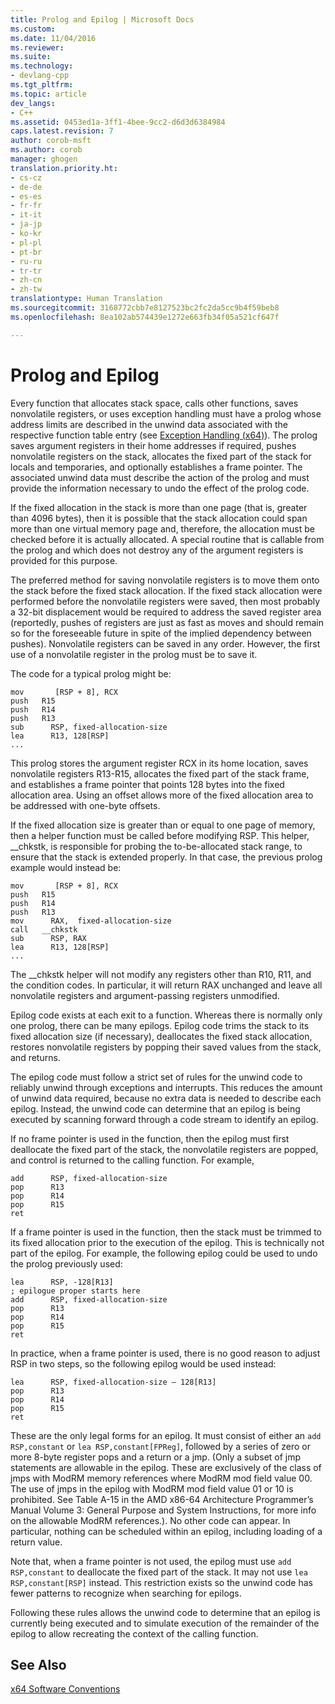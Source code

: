```yaml
---
title: Prolog and Epilog | Microsoft Docs
ms.custom: 
ms.date: 11/04/2016
ms.reviewer: 
ms.suite: 
ms.technology:
- devlang-cpp
ms.tgt_pltfrm: 
ms.topic: article
dev_langs:
- C++
ms.assetid: 0453ed1a-3ff1-4bee-9cc2-d6d3d6384984
caps.latest.revision: 7
author: corob-msft
ms.author: corob
manager: ghogen
translation.priority.ht:
- cs-cz
- de-de
- es-es
- fr-fr
- it-it
- ja-jp
- ko-kr
- pl-pl
- pt-br
- ru-ru
- tr-tr
- zh-cn
- zh-tw
translationtype: Human Translation
ms.sourcegitcommit: 3168772cbb7e8127523bc2fc2da5cc9b4f59beb8
ms.openlocfilehash: 8ea102ab574439e1272e663fb34f05a521cf647f

---
```

# Prolog and Epilog
Every function that allocates stack space, calls other functions, saves nonvolatile registers, or uses exception handling must have a prolog whose address limits are described in the unwind data associated with the respective function table entry (see [Exception Handling (x64)](../build/exception-handling-x64.md)). The prolog saves argument registers in their home addresses if required, pushes nonvolatile registers on the stack, allocates the fixed part of the stack for locals and temporaries, and optionally establishes a frame pointer. The associated unwind data must describe the action of the prolog and must provide the information necessary to undo the effect of the prolog code.  
  
 If the fixed allocation in the stack is more than one page (that is, greater than 4096 bytes), then it is possible that the stack allocation could span more than one virtual memory page and, therefore, the allocation must be checked before it is actually allocated. A special routine that is callable from the prolog and which does not destroy any of the argument registers is provided for this purpose.  
  
 The preferred method for saving nonvolatile registers is to move them onto the stack before the fixed stack allocation. If the fixed stack allocation were performed before the nonvolatile registers were saved, then most probably a 32-bit displacement would be required to address the saved register area (reportedly, pushes of registers are just as fast as moves and should remain so for the foreseeable future in spite of the implied dependency between pushes). Nonvolatile registers can be saved in any order. However, the first use of a nonvolatile register in the prolog must be to save it.  
  
 The code for a typical prolog might be:  
  
```  
mov       [RSP + 8], RCX  
push   R15  
push   R14  
push   R13  
sub      RSP, fixed-allocation-size  
lea      R13, 128[RSP]  
...  
```  
  
 This prolog stores the argument register RCX in its home location, saves nonvolatile registers R13-R15, allocates the fixed part of the stack frame, and establishes a frame pointer that points 128 bytes into the fixed allocation area. Using an offset allows more of the fixed allocation area to be addressed with one-byte offsets.  
  
 If the fixed allocation size is greater than or equal to one page of memory, then a helper function must be called before modifying RSP. This helper, __chkstk, is responsible for probing the to-be-allocated stack range, to ensure that the stack is extended properly. In that case, the previous prolog example would instead be:  
  
```  
mov       [RSP + 8], RCX  
push   R15  
push   R14  
push   R13  
mov      RAX,  fixed-allocation-size  
call   __chkstk  
sub      RSP, RAX  
lea      R13, 128[RSP]  
...  
```  
  
 The __chkstk helper will not modify any registers other than R10, R11, and the condition codes. In particular, it will return RAX unchanged and leave all nonvolatile registers and argument-passing registers unmodified.  
  
 Epilog code exists at each exit to a function. Whereas there is normally only one prolog, there can be many epilogs. Epilog code trims the stack to its fixed allocation size (if necessary), deallocates the fixed stack allocation, restores nonvolatile registers by popping their saved values from the stack, and returns.  
  
 The epilog code must follow a strict set of rules for the unwind code to reliably unwind through exceptions and interrupts. This reduces the amount of unwind data required, because no extra data is needed to describe each epilog. Instead, the unwind code can determine that an epilog is being executed by scanning forward through a code stream to identify an epilog.  
  
 If no frame pointer is used in the function, then the epilog must first deallocate the fixed part of the stack, the nonvolatile registers are popped, and control is returned to the calling function. For example,  
  
```  
add      RSP, fixed-allocation-size  
pop      R13  
pop      R14  
pop      R15  
ret  
```  
  
 If a frame pointer is used in the function, then the stack must be trimmed to its fixed allocation prior to the execution of the epilog. This is technically not part of the epilog. For example, the following epilog could be used to undo the prolog previously used:  
  
```  
lea      RSP, -128[R13]  
; epilogue proper starts here  
add      RSP, fixed-allocation-size  
pop      R13  
pop      R14  
pop      R15  
ret  
```  
  
 In practice, when a frame pointer is used, there is no good reason to adjust RSP in two steps, so the following epilog would be used instead:  
  
```  
lea      RSP, fixed-allocation-size – 128[R13]  
pop      R13  
pop      R14  
pop      R15  
ret  
```  
  
 These are the only legal forms for an epilog. It must consist of either an `add RSP,constant` or `lea RSP,constant[FPReg]`, followed by a series of zero or more 8-byte register pops and a return or a jmp. (Only a subset of jmp statements are allowable in the epilog. These are exclusively of the class of jmps with ModRM memory references where ModRM mod field value 00. The use of jmps in the epilog with ModRM mod field value 01 or 10 is prohibited. See Table A-15 in the AMD x86-64 Architecture Programmer’s Manual Volume 3: General Purpose and System Instructions, for more info on the allowable ModRM references.). No other code can appear. In particular, nothing can be scheduled within an epilog, including loading of a return value.  
  
 Note that, when a frame pointer is not used, the epilog must use `add RSP,constant` to deallocate the fixed part of the stack. It may not use `lea RSP,constant[RSP]` instead. This restriction exists so the unwind code has fewer patterns to recognize when searching for epilogs.  
  
 Following these rules allows the unwind code to determine that an epilog is currently being executed and to simulate execution of the remainder of the epilog to allow recreating the context of the calling function.  
  
## See Also  
 [x64 Software Conventions](../build/x64-software-conventions.md)


<!--HONumber=Jan17_HO2-->


